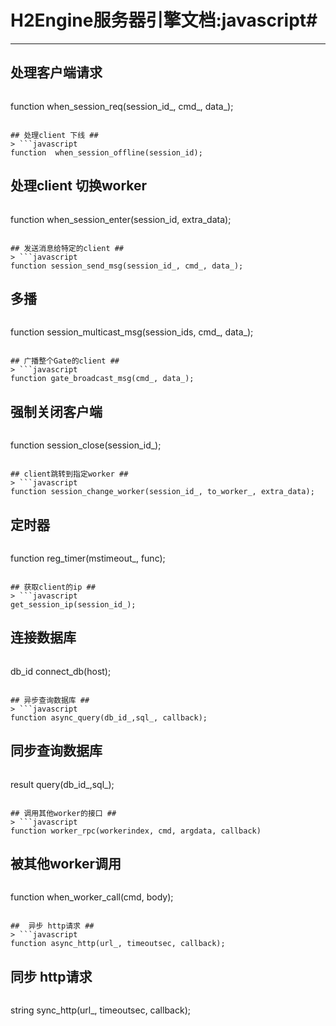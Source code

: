 # H2Engine服务器引擎文档:javascript#
* * *
## 处理客户端请求 ##
> ```javascript
function  when_session_req(session_id_, cmd_, data_);
```

## 处理client 下线 ##
> ```javascript
function  when_session_offline(session_id);
```

## 处理client 切换worker ##
> ```javascript
function  when_session_enter(session_id, extra_data);
``` 

## 发送消息给特定的client ##
> ```javascript
function session_send_msg(session_id_, cmd_, data_);
```

## 多播 ##
> ```javascript
function session_multicast_msg(session_ids, cmd_, data_);
```

## 广播整个Gate的client ##
> ```javascript
function gate_broadcast_msg(cmd_, data_);
```

## 强制关闭客户端 ##
> ```javascript
function session_close(session_id_);
```

## client跳转到指定worker ##
> ```javascript
function session_change_worker(session_id_, to_worker_, extra_data);
```

## 定时器 ##
> ```javascript
function reg_timer(mstimeout_, func);
```

## 获取client的ip ##
> ```javascript
get_session_ip(session_id_);
```

## 连接数据库 ##
> ```javascript
db_id connect_db(host);
```

## 异步查询数据库 ##
> ```javascript
function async_query(db_id_,sql_, callback);
```

## 同步查询数据库 ##
> ```javascript
result query(db_id_,sql_);
```

## 调用其他worker的接口 ##
> ```javascript
function worker_rpc(workerindex, cmd, argdata, callback)
```

## 被其他worker调用 ##
> ```javascript
function when_worker_call(cmd, body);
```

##  异步 http请求 ##
> ```javascript
function async_http(url_, timeoutsec, callback);
```

##  同步 http请求 ##
> ```javascript
string sync_http(url_, timeoutsec, callback);
```
